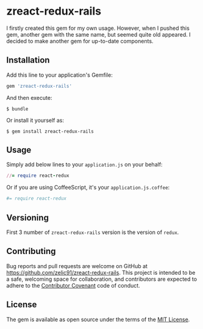 # zreact-redux-rails

I firstly created this gem for my own usage. However, when I pushed this gem, another gem with the same name, but seemed quite old appeared. I decided to make another gem for up-to-date components.

## Installation

Add this line to your application's Gemfile:

```ruby
gem 'zreact-redux-rails'
```

And then execute:

    $ bundle

Or install it yourself as:

    $ gem install zreact-redux-rails

## Usage

Simply add below lines to your `application.js` on your behalf:

```ruby
//= require react-redux
```

Or if you are using CoffeeScript, it's your `application.js.coffee`:

```ruby
#= require react-redux
```

## Versioning

First 3 number of `zreact-redux-rails` version is the version of `redux`.

## Contributing

Bug reports and pull requests are welcome on GitHub at https://github.com/zelic91/zreact-redux-rails. This project is intended to be a safe, welcoming space for collaboration, and contributors are expected to adhere to the [Contributor Covenant](http://contributor-covenant.org) code of conduct.


## License

The gem is available as open source under the terms of the [MIT License](http://opensource.org/licenses/MIT).

